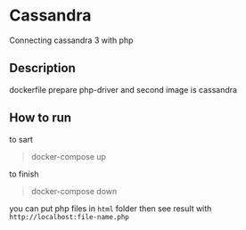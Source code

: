 
# Cassandra

Connecting cassandra 3 with php

## Description

dockerfile prepare php-driver
and second image is cassandra

## How to run

to sart
> docker-compose up

to finish
> docker-compose down

you can put php files in `html` folder
then see result with
`http://localhost:file-name.php`